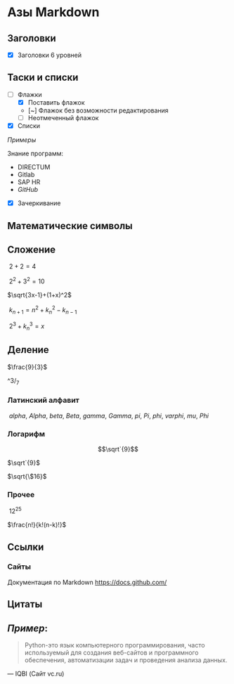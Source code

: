 # Азы Markdown
## Заголовки
- [x] Заголовки 6 уровней

## Таски и списки
- [ ] Флажки
  - [x] Поставить флажок
  - [~] Флажок без возможности редактирования
  - [ ] Неотмеченный флажок
- [x] Списки

*Примеры*

Знание программ:
* DIRECTUM
* Gitlab
* SAP HR
* *GitHub*

- [x] Зачеркивание 

## Математические символы
<!--Добавить новык символы--> 
## Сложение
$\ 2+2=4$

$\ 2^2+3^2=10$

$\sqrt{3x-1}+(1+x)^2$

$\ k_{n+1} = n^2 + k_n^2 - k_{n-1}$

$\ 2^3 + k_n^3 = x$

## Деление

$\frac{9}{3}$

$\^3/_7$

### Латинский алфавит
$\ alpha, \ Alpha, \ beta, \ Beta, \ gamma, \ Gamma, \ pi, \ Pi, \ phi, \ varphi, \ mu, \ Phi$
### Логарифм
```math
\sqrt`{9}
```
$\sqrt`{9}$

$\sqrt{\$16}$

### Прочее

$\ 12^{25}$

$\frac{n!}{k!(n-k)!}$

## Ссылки
### Сайты
Документация по Markdown https://docs.github.com/ 

 <!--Решить проблемы с сылками https://docs.github.com/en/get-started/writing-on-github/working-with-advanced-formatting/autolinked-references-and-urls -> 
### Ссылки на таски

#1

GH-1

irinasafonova8121990/Write-CV#1

## Таблицы

*Пример (таблица с рыскрытием данных):*

<details>

<summary>Таблица 1. Мое знание языков программирования</summary>

Язык   | Да/Нет |
----------:| ------- |
Javascript | Нет     |
Python     | Нет     |
SQL       | Нет     |
    
<details>

*Пример (простое оформление):*

Таблица 2. Мое знание языков программирования
Язык        | Да/Нет |
----------:| ------- |
Javascript | Нет     |
Python     | Нет     |
 SQL       | Нет     |
  
 <!--Решить проблемы с таблицей--> 
  
## Цитаты  
 
*Пример*:
---
> Python-это язык компьютерного программирования, часто используемый для создания веб-сайтов и программного обеспечения, автоматизации задач и проведения анализа 
> данных.
  
— IQBI (Сайт vc.ru)

